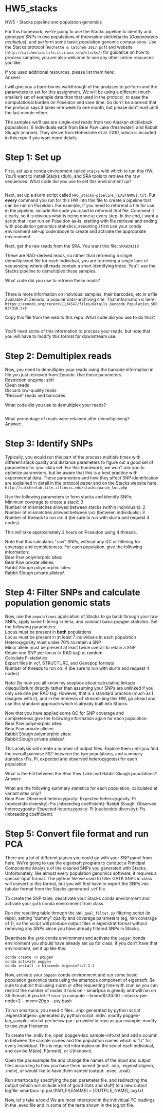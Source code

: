 # HW5_stacks
HW5 - Stacks pipeline and population genomics

For this homework, we're going to use the Stacks pipeline to identify and genotype SNPs in two populations of threespine sticklebacks (*Gasterosteus aculeatus*), and perform some basic population genomic comparisons. Use the Stacks protocol (`Rochette & Catchen 2017.pdf`) and website (`http://catchenlab.life.illinois.edu/stacks/`) for guidance on how to process samples; you are also welcome to use any other online resources you like.

If you used additional resources, please list them here:\
Answer:

I will give you a bare-bones walkthrough of the analyses to perform and the parameters to set for this assignment. We will be using a different (much smaller!) set of example data than that used in the protocol, to ease the computational burden on Poseidon and save time. So don't be alarmed that the protocol says it takes one week to one month, but please don't wait until the last minute either.

The samples we'll use are single-end reads from two Alaskan stickleback populations, 8 individuals each from Bear Paw Lake (freshwater) and Rabbit Slough (marine). They derive from Hohenlohe et al. 2010, which is included in this repo if you want more details.

# Step 1: Set up

First, set up a conda environment called `stacks` with which to run this HW. You'll want to install Stacks (duh), and SRA tools to retrieve the raw sequences. What code did you use to set this environment up?
```
```

Next, set up a slurm script called `HW5_stacks-pipeline_[LASTNAME].txt`. Put **every** command you run for this HW into this file to create a pipeline that can be run on Poseidon. For example, if you need to reformat a file for use in the pipeline, include the code you used to reformat that file. Comment it clearly, so it is obvious what is being done at every step. In the end, I want a script that I can run on Poseidon as-is, starting with file retrieval and ending with population genomics statistics, assuming I first use your conda environment set-up code above to create and activate the appropriate environment.

Next, get the raw reads from the SRA. You want this file:
`SRR034310`

These are RAD-derived reads, so rather than retrieving a single demultiplexed file for each individual, you are retrieving a single lane of sequencing where all reads contain a short identifying index. You'll use the Stacks pipeline to demultiplex these samples.

What code did you use to retrieve these reads?
```
```

There is more information on individual samples, their barcodes, etc in a file available at Zenodo, a popular data-archiving site. That information is here:\
`https://zenodo.org/record/1134547/files/Details_Barcode_Population_SRR034310.txt`

Copy this file from the web to this repo. What code did you use to do this?:
```
```

You'll need some of this information to process your reads, but note that you will have to modify this format for downstream use.

# Step 2: Demultiplex reads

Now, you need to demultiplex your reads using the barcode information in file you just retrieved from Zenodo. Use these parameters:\
Restriction enzyme: sbfI\
Clean reads\
Discard low-quality reads\
"Rescue" reads and barcodes

What code did you use to demultiplex your reads?:
```
```

What percentage of reads were retained after demultiplexing?\
Answer:

# Step 3: Identify SNPs

Typically, you would run this part of the process multiple times with different stack quality and distance parameters to figure out a good set of parameters for your data set. For this homework, we won't ask you to optimize parameters, but be aware that this is a best practice with experimental data. These parameters and how they affect SNP identification are explained in detail in the protocol paper and on the Stacks website here:\
`http://catchenlab.life.illinois.edu/stacks/param_tut.php`

Use the following parameters to form stacks and identify SNPs:\
Minimum coverage to create a stack: 3\
Number of mismatches allowed between stacks (within individuals): 2\
Number of mismatches allowed between loci (between individuals): 3\
Number of threads to run on: 4 (be sure to run with slurm and request 4 nodes)

This will take approximately 2 hours on Poseidon using 4 threads.

Note that this calculates "raw" SNPs, without any QC or filtering for coverage and completeness. For each population, give the following information:\
Bear Paw polymorphic sites:\
Bear Paw private alleles:\
Rabbit Slough polymorphic sites:\
Rabbit Slough private alleles:\

# Step 4: Filter SNPs and calculate population genomic stats

Now, use the `populations` application of Stacks to go back through your raw SNPs, apply some filtering criteria, and conduct basic popgen statistics. Set the following parameters:\
Locus must be present in **both** populations\
Locus must be present in at least 7 individuals in each population\
Heterosygosity must under 70% to retain a SNP\
Minor allele must be present at least twice overall to retain a SNP\
Retain one SNP per locus (= RAD tag) at random \
Calculate F-statistics\
Export files in vcf, STRUCTURE, and Genepop formats\
Number of threads to run on: 4 (be sure to run with slurm and request 4 nodes)

Note: By now you all know my soapbox about calculating linkage disequilibrium directly rather than assuming your SNPs are unlinked if you only use one per RAD tag. However, that is a standard practice (much as I disagree with it), and in the interests of streamlining this HW, go ahead and use this standard approach which is already built into Stacks.

Now that you have applied some QC for SNP coverage and completeness,give the following information again for each population:\
Bear Paw polymorphic sites:\
Bear Paw private alleles:\
Rabbit Slough polymorphic sites:\
Rabbit Slough private alleles:\

This analysis will create a number of output files. Explore them until you find the overall pairwise FST between the two populations, and summary statistics (Fis, Pi, expected and observed heterozygotes) for each population.

What is the Fst between the Bear Paw Lake and Rabbit Slough populations?\
Answer:

What are the following summary statistics for each population, calculated at variant sites only?\
Bear Paw:
  Observed heterozygosity:
  Expected heterozygosity:
  Pi (nucleotide diversity):
  Fis (inbreeding coefficient):
Rabbit Slough:
  Observed heterozygosity:
  Expected heterozygosity:
  Pi (nucleotide diversity):
  Fis (inbreeding coefficient):

# Step 5: Convert file format and run PCA

There are a lot of different places you could go with your SNP panel from here. We're going to use the eigensoft program to conduct a Principal Components Analysis of the cleaned SNPs you generated with Stacks. Unfortunately, like almost every population genomics software, it requires a special input format. The python file we used to filter GATK SNPs in class will convert to this format, but you will first have to export the SNPs into tabular format from the Stacks-generated .vcf file.

To create the SNP table, deactivate your Stacks conda environment and activate your `gatk` conda environment from class.

Run the resulting table through the `SNP_qual_filter.py` filtering script (in repo), setting "dummy" quality and coverage parameters (eg, min coverage of 1), so the script will produce output files in eigenstrat format without removing any SNPs since you have already filtered SNPs in Stacks.

Deactivate the `gatk` conda environment and activate the `popgen` conda environment you should have already set up for class. If you don't have that environment, set it up like this:
```
conda create -n popgen
conda activate popgen
conda install -c bioconda eigensoft=7.2.1
```

Now, activate your `popgen` conda environment and run some basic population genomics tests using the smartpca component of eigensoft. Be sure to submit this using slurm or after requesting time with srun so you can restrict the number of nodes it runs on - smartpca is greedy and will run on 35 threads if you let it!
srun -p compute --time=00:30:00 --ntasks-per-node=2 --mem=20gb --pty bash

To run smartpca, you need 4 files:
.snp: generated by python script
.eigenstratgeno: generated by python script
.indiv: modify popgen-lab_sample-info.txt per below
par.: provided in repo as par.example; modify to use your filenames

To create the .indiv file, open popgen-lab_sample-info.txt and add a column in between the sample names and the population names which is "U" for every individual. This is required information on the sex of each individual, and can be M(ale), F(emale), or U(nknown).

Open the par.example file and change the names of the input and output files according to how you have them named (input: .snp, .eigenstratgeno, .indiv), or would like to have them named (output: .evec, .eval).

Run smartpca by specifying the par. parameter file, and redirecting the output (which will include a lot of good stats and stuff) to a new output logfile:
smartpca -p par.[PAR_FILENAME] > [OUTFILE_NAME]_log.txt

Now, let's take a look! We are most interested in the individual PC loadings in the .evec file and in some of the tests shown in the log.txt file.
